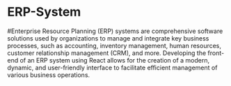 # ERP-System
#Enterprise Resource Planning (ERP) systems are comprehensive software solutions used by organizations to manage and integrate key business processes, such as accounting, inventory management, human resources, customer relationship management (CRM), and more. Developing the front-end of an ERP system using React allows for the creation of a modern, dynamic, and user-friendly interface to facilitate efficient management of various business operations.
